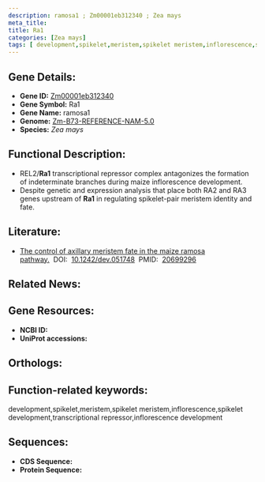 ```yaml
---
description: ramosa1 ; Zm00001eb312340 ; Zea mays
meta_title:
title: Ra1
categories: [Zea mays]
tags: [ development,spikelet,meristem,spikelet meristem,inflorescence,spikelet development,transcriptional repressor,inflorescence development ]
---
```


## Gene Details:
- **Gene ID:**	[Zm00001eb312340]()
- **Gene Symbol:** Ra1
- **Gene Name:** ramosa1
- **Genome:** [Zm-B73-REFERENCE-NAM-5.0]()
- **Species:** *Zea mays*

## Functional Description:
   - REL2/**Ra1** transcriptional repressor complex antagonizes the formation of indeterminate branches during maize inflorescence development.
   - Despite genetic and expression analysis that place both RA2 and RA3 genes upstream of **Ra1** in regulating spikelet-pair meristem identity and fate.

## Literature:
   - [The control of axillary meristem fate in the maize ramosa pathway.]( https://journals.biologists.com/dev/article/137/17/2849/43810/The-control-of-axillary-meristem-fate-in-the-maize)&nbsp;&nbsp;DOI:&nbsp;&nbsp;[10.1242/dev.051748](https://journals.biologists.com/dev/article/137/17/2849/43810/The-control-of-axillary-meristem-fate-in-the-maize)&nbsp;&nbsp;PMID:&nbsp;&nbsp;[20699296](https://pubmed.ncbi.nlm.nih.gov/20699296/)

## Related News:

## Gene Resources:
- **NCBI ID:** [](https://www.ncbi.nlm.nih.gov/gene/?term=)
- **UniProt accessions:** [](https://www.uniprot.org/uniprotkb//entry)

## Orthologs:

## Function-related keywords:
development,spikelet,meristem,spikelet meristem,inflorescence,spikelet development,transcriptional repressor,inflorescence development

## Sequences:
- **CDS Sequence:**
- **Protein Sequence:**
